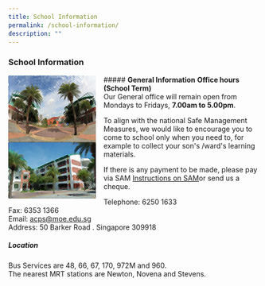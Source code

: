 ```yaml
---
title: School Information
permalink: /school-information/
description: ""
---
```

### **School Information**

<img align="left" style="width:35%;margin-right:15px;" src="/images/sch%20info.jpg">##### **General Information**
**Office hours (School Term)**<br>
Our General office will remain open from&nbsp;<br>
Mondays to Fridays,&nbsp;**7.00am to 5.00pm**.

To align with the national Safe Management Measures, we would like to encourage you to come to school only when you need to, for example to collect your son's /ward's learning materials.&nbsp;

If there is any payment to be made, please pay via SAM [Instructions on SAM](/files/Instructions%20on%20SAM.pdf)or send us a cheque.

Telephone: 6250 1633<br>
Fax: 6353 1366<br>
Email: [acps@moe.edu.sg](mailto:acps@moe.edu.sg)<br>
Address: 50 Barker Road . Singapore 309918

##### **Location**
Bus Services are 48, 66, 67, 170, 972M and 960.  <br>
The nearest MRT stations are Newton, Novena and Stevens.
